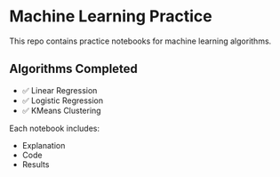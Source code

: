# Machine Learning Practice

This repo contains practice notebooks for machine learning algorithms.

## Algorithms Completed
- ✅ Linear Regression
- ✅ Logistic Regression
- ✅ KMeans Clustering

Each notebook includes:
- Explanation
- Code
- Results
